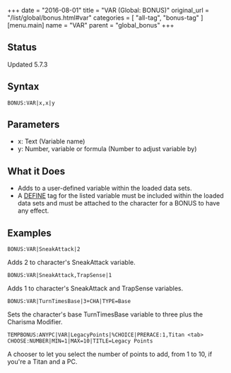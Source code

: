 +++
date = "2016-08-01"
title = "VAR (Global: BONUS)"
original_url = "/list/global/bonus.html#var"
categories = [ "all-tag", "bonus-tag" ]
[menu.main]
    name = "VAR"
    parent = "global_bonus"
+++

## Status

Updated 5.7.3

## Syntax

`BONUS:VAR|x,x|y`

## Parameters

-   x: Text (Variable name)
-   y: Number, variable or formula (Number to adjust
    variable by)



What it Does
------------

-   Adds to a user-defined variable within the loaded data sets.
-   A [DEFINE](/list/global/define.html) tag for the listed variable
    must be included within the loaded data sets and must be attached to
    the character for a BONUS to have any effect.

Examples
--------

`BONUS:VAR|SneakAttack|2`

Adds 2 to character's SneakAttack variable.

`BONUS:VAR|SneakAttack,TrapSense|1`

Adds 1 to character's SneakAttack and TrapSense variables.

`BONUS:VAR|TurnTimesBase|3+CHA|TYPE=Base`

Sets the character's base TurnTimesBase variable to three plus the
Charisma Modifier.

`TEMPBONUS:ANYPC|VAR|LegacyPoints|%CHOICE|PRERACE:1,Titan <tab> CHOOSE:NUMBER|MIN=1|MAX=10|TITLE=Legacy Points`

A chooser to let you select the number of points to add, from 1 to 10,
if you're a Titan and a PC.

